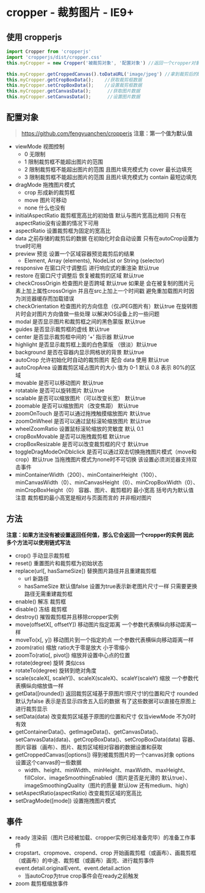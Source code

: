 
# cropper - 裁剪图片 - IE9+

## 使用 cropperjs
```javascript
import Cropper from 'cropperjs'
import 'cropperjs/dist/cropper.css'
this.myCropper = new Cropper('被裁剪对象', '配置对象') //返回一个cropper对象

this.myCropper.getCroppedCanvas().toDataURL('image/jpeg') //拿到裁剪后的base64的图片
this.myCropper.getCropBoxData();    //获取裁剪框数据
this.myCropper.setCropBoxData();    //设置裁剪框数据
this.myCropper.getCanvasData();      //获取图片数据
this.myCropper.setCanvasData();      //设置图片数据
```
## 配置对象
> https://github.com/fengyuanchen/cropperjs
__注意：第一个值为默认值__

- viewMode 视图控制
    - 0 无限制
    - 1 限制裁剪框不能超出图片的范围
    - 2 限制裁剪框不能超出图片的范围 且图片填充模式为 cover 最长边填充
    - 3 限制裁剪框不能超出图片的范围 且图片填充模式为 contain 最短边填充
- dragMode 拖拽图片模式
    - crop 形成新的裁剪框
    - move 图片可移动
    - none 什么也没有
- initialAspectRatio 裁剪框宽高比的初始值 默认与图片宽高比相同 只有在aspectRatio没有设置的情况下可用
- aspectRatio 设置裁剪框为固定的宽高比
- data 之前存储的裁剪后的数据 在初始化时会自动设置 只有在autoCrop设置为true时可用
- preview 预览 设置一个区域容器预览裁剪后的结果
    - Element, Array (elements), NodeList or String (selector)
- responsive 在窗口尺寸调整后 进行响应式的重渲染 默认true
- restore 在窗口尺寸调整后 恢复被裁剪的区域 默认true
- checkCrossOrigin 检查图片是否跨域 默认true 如果是 会在被复制的图片元素上加上属性crossOrigin 并且在src上加上一个时间戳 避免重加载图片时因为浏览器缓存而加载错误
- checkOrientation 检查图片的方向信息（仅JPEG图片有）默认true 在旋转图片时会对图片方向值做一些处理 以解决IOS设备上的一些问题
- modal 是否显示图片和裁剪框之间的黑色蒙版 默认true
- guides 是否显示裁剪框的虚线 默认true
- center 是否显示裁剪框中间的 ‘+’ 指示器 默认true
- highlight 是否显示裁剪框上面的白色蒙版 （很淡）默认true
- background 是否在容器内显示网格状的背景 默认true
- autoCrop 允许初始化时自动的裁剪图片 配合 data 使用 默认true
- autoCropArea 设置裁剪区域占图片的大小 值为 0-1 默认 0.8 表示 80%的区域
- movable 是否可以移动图片 默认true
- rotatable 是否可以旋转图片 默认true
- scalable 是否可以缩放图片（可以改变长宽） 默认true
- zoomable 是否可以缩放图片（改变焦距） 默认true
- zoomOnTouch 是否可以通过拖拽触摸缩放图片 默认true
- zoomOnWheel 是否可以通过鼠标滚轮缩放图片 默认true
- wheelZoomRatio 设置鼠标滚轮缩放的灵敏度 默认 0.1
- cropBoxMovable 是否可以拖拽裁剪框 默认true
- cropBoxResizable 是否可以改变裁剪框的尺寸 默认true
- toggleDragModeOnDblclick 是否可以通过双击切换拖拽图片模式（move和crop）默认true 当拖拽图片模式为none时不可切换 该设置必须浏览器支持双击事件
- minContainerWidth（200）、minContainerHeight（100）、minCanvasWidth（0）、minCanvasHeight（0）、minCropBoxWidth（0）、minCropBoxHeight（0） 容器、图片、裁剪框的 最小宽高 括号内为默认值 注意 裁剪框的最小高宽是相对与页面而言的 并非相对图片


## 方法
__注意：如果方法没有被设置返回任何值，那么它会返回一个cropper的实例 因此多个方法可以使用链式写法__

- crop() 手动显示裁剪框
- reset() 重置图片和裁剪框为初始状态
- replace(url[, hasSameSize]) 替换图片路径并且重建裁剪框 
    - url 新路径
    - hasSameSize 默认值false 设置为true表示新老图片尺寸一样 只需要更换路径无需重建裁剪框
- enable() 解冻 裁剪框
- disable() 冻结 裁剪框
- destroy() 摧毁裁剪框并且移除cropper实例
- move(offsetX[, offsetY]) 移动图片指定距离 一个参数代表横纵向移动距离一样
- moveTo(x[, y]) 移动图片到一个指定的点 一个参数代表横纵向移动距离一样
- zoom(ratio) 缩放 ratio大于零是放大 小于零缩小
- zoomTo(ratio[, pivot]) 缩放并设置中心点的位置
- rotate(degree) 旋转 类似css
- rotateTo(degree) 旋转到绝对角度
- scale(scaleX[, scaleY])、scaleX(scaleX)、scaleY(scaleY) 缩放 一个参数代表横纵向缩放值一样
- getData([rounded]) 返回裁剪区域基于原图片!原尺寸!的位置和尺寸 rounded默认为false 表示是否显示四舍五入后的数据 有了这些数据可以直接在原图上进行裁剪显示
- setData(data) 改变裁剪区域基于原图的位置和尺寸 仅当viewMode 不为0时有效
- getContainerData()、getImageData()、getCanvasData()、setCanvasData(data)、getCropBoxData()、setCropBoxData(data) 容器、图片容器（画布）、图片、裁剪区域相对容器的数据设置和获取
- getCroppedCanvas([options]) 得到被裁剪图片的一个canvas对象 options设置这个canvas的一些数据
    - width、height、minWidth、minHeight、maxWidth、maxHeight、fillColor、imageSmoothingEnabled（图片是否是光滑的 默认true）、imageSmoothingQuality（图片的质量 默认low 还有medium、high）
- setAspectRatio(aspectRatio) 改变裁剪区域的宽高比
- setDragMode([mode]) 设置拖拽图片模式

## 事件
- ready 渲染前（图片已经被加载、cropper实例已经准备完毕）的准备工作事件 
- cropstart、cropmove、cropend、crop 开始画裁剪框（或画布）、画裁剪框（或画布）的中途、裁剪框（或画布）画完、进行裁剪事件 event.detail.originalEvent、event.detail.action
    - 当autoCrop为true crop事件会在ready之前触发
- zoom 裁剪框缩放事件
